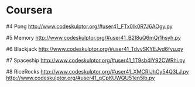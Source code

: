 # Coursera

#4 Pong
http://www.codeskulptor.org/#user41_FTx0lk0R7J6AOgy.py

#5 Memory
http://www.codeskulptor.org/#user41_B2I8uQ6mQr1hsyh.py

#6 Blackjack
http://www.codeskulptor.org/#user41_TdvvSKYEJvd6fvu.py

#7 Spaceship
http://www.codeskulptor.org/#user41_1T9sb4IY92CWRhi.py

#8 RiceRocks
http://www.codeskulptor.org/#user41_XMCRIJhCy54Q3LJ.py
http://www.codeskulptor.org/#user41_qCpKUWQU51en5lb.py
